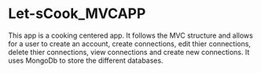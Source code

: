 # Let-sCook_MVCAPP
This app is a cooking centered app. It follows the MVC structure and allows for a user to create an account, create connections, edit thier connections, delete thier connections, view connections and create new connections. It uses MongoDb to store the different databases. 
